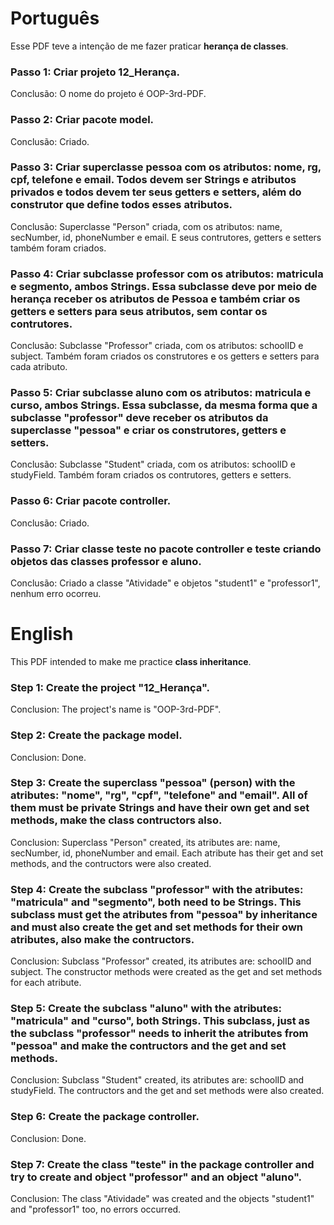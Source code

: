 # Português
Esse PDF teve a intenção de me fazer praticar **herança de classes**.

### Passo 1: Criar projeto 12_Herança.

Conclusão: O nome do projeto é OOP-3rd-PDF.

### Passo 2: Criar pacote model.

Conclusão: Criado.

### Passo 3: Criar superclasse pessoa com os atributos: nome, rg, cpf, telefone e email. Todos devem ser Strings e atributos privados e todos devem ter seus getters e setters, além do construtor que define todos esses atributos.

Conclusão: Superclasse "Person" criada, com os atributos: name, secNumber, id, phoneNumber e email. E seus contrutores, getters e setters também foram criados.

### Passo 4: Criar subclasse professor com os atributos: matricula e segmento, ambos Strings. Essa subclasse deve por meio de herança receber os atributos de Pessoa e também criar os getters e setters para seus atributos, sem contar os contrutores.

Conclusão: Subclasse "Professor" criada, com os atributos: schoolID e subject. Também foram criados os construtores e os getters e setters para cada atributo.

### Passo 5: Criar subclasse aluno com os atributos: matricula e curso, ambos Strings. Essa subclasse, da mesma forma que a subclasse "professor" deve receber os atributos da superclasse "pessoa" e criar os construtores, getters e setters.

Conclusão: Subclasse "Student" criada, com os atributos: schoolID e studyField. Também foram criados os contrutores, getters e setters.

### Passo 6: Criar pacote controller.

Conclusão: Criado.

### Passo 7: Criar classe teste no pacote controller e teste criando objetos das classes professor e aluno.

Conclusão: Criado a classe "Atividade" e objetos "student1" e "professor1", nenhum erro ocorreu.

# English
This PDF intended to make me practice **class inheritance**.

### Step 1: Create the project "12_Herança".

Conclusion: The project's name is "OOP-3rd-PDF".

### Step 2: Create the package model.

Conclusion: Done.

### Step 3: Create the superclass "pessoa" (person) with the atributes: "nome", "rg", "cpf", "telefone" and "email". All of them must be private Strings and have their own get and set methods, make the class contructors also.

Conclusion: Superclass "Person" created, its atributes are: name, secNumber, id, phoneNumber and email. Each atribute has their get and set methods, and the contructors were also created.

### Step 4: Create the subclass "professor" with the atributes: "matricula" and "segmento", both need to be Strings. This subclass must get the atributes from "pessoa" by inheritance and must also create the get and set methods for their own atributes, also make the contructors.

Conclusion: Subclass "Professor" created, its atributes are: schoolID and subject. The constructor methods were created as the get and set methods for each atribute.

### Step 5: Create the subclass "aluno" with the atributes: "matricula" and "curso", both Strings. This subclass, just as the subclass "professor" needs to inherit the atributes from "pessoa" and make the contructors and the  get and set methods.

Conclusion: Subclass "Student" created, its atributes are: schoolID and studyField. The contructors and the get and set methods were also created.

### Step 6: Create the package controller.

Conclusion: Done.

### Step 7: Create the class "teste" in the package controller and try to create and object "professor" and an object "aluno".

Conclusion: The class "Atividade" was created and the objects "student1" and "professor1" too, no errors occurred.